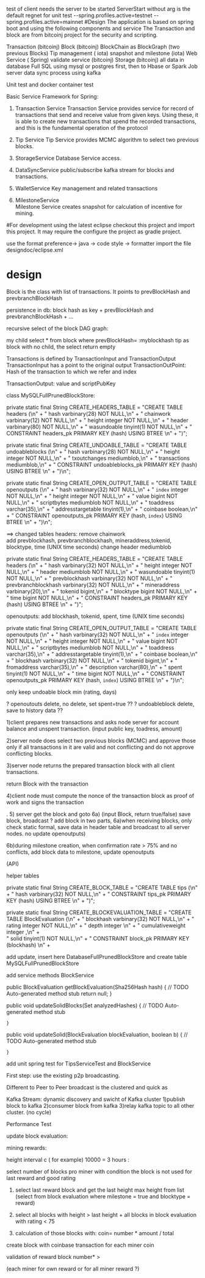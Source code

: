 test of client needs the server to be started
 ServerStart
without arg is the default regnet for unit test
 --spring.profiles.active=testnet
--spring.profiles.active=mainnet
#Design
The application is based on spring boot and using the following components and service
The Transaction and block are from bitcoinj project for the  security and scripting.
 


Transaction (bitcoinj)
Block (bitcoinj) BlockChain as BlockGraph (two previous Blocks) 
Tip management (  iota)
snapshot and milestone (iota)
Web Service ( Spring)
validate service (bitcoinj)
Storage (bitcoinj) 
all data in database Full SQL using mysql or postgres first, then to Hbase or Spark Job server
data sync process using kafka

Unit test and docker container test

 

Basic Service Framework for Spring:

1) Transaction Service 
Transaction Service  provides service for record of transactions that send and receive value from given keys. Using these,
it is able to create new transactions that spend the recorded transactions, and this is the fundamental operation
of the  protocol

2) Tip Service
 Tip Service provides MCMC algorithm to select two previous blocks.
 
3) StorageService
Database Service access.

4) DataSyncService
public/subscribe kafka stream for blocks and transactions.

5) WalletService 
Key management  and  related transactions

6) MilestoneService  
Milestone Service creates snapshot for calculation of incentive for mining.

#For development using the latest eclipse
checkout this project and import this project. It may require the configure the project as gradle project.

use the format preference-> java -> code style -> formatter import the file designdoc/eclipse.xml
# design
Block is the class with list of transactions. It points to prevBlockHash and prevbranchBlockHash

persistence in db: block hash as key +  prevBlockHash and prevbranchBlockHash + ...

recursive select of the block DAG graph:

my child select * from block where prevBlockHash= :myblockhash
tip as block with no child, the select return empty


Transactions is defined by TransactionInput and TransactionOutput
TransactionInput has a point to the original output
TransactionOutPoint:  Hash of the transaction to which we refer and index 

TransactionOutput:
value and scriptPubKey




 class MySQLFullPrunedBlockStore:
 
   private static final String CREATE_HEADERS_TABLE = "CREATE TABLE headers (\n" +
            "    hash varbinary(28) NOT NULL,\n" +
            "    chainwork varbinary(12) NOT NULL,\n" +
            "    height integer NOT NULL,\n" +
            "    header varbinary(80) NOT NULL,\n" +
            "    wasundoable tinyint(1) NOT NULL,\n" +
            "    CONSTRAINT headers_pk PRIMARY KEY (hash) USING BTREE \n" +
            ")";

   private static final String CREATE_UNDOABLE_TABLE = "CREATE TABLE undoableblocks (\n" +
            "    hash varbinary(28) NOT NULL,\n" +
            "    height integer NOT NULL,\n" +
            "    txoutchanges mediumblob,\n" +
            "    transactions mediumblob,\n" +
            "    CONSTRAINT undoableblocks_pk PRIMARY KEY (hash) USING BTREE \n" +
            ")\n";
            
            
   private static final String CREATE_OPEN_OUTPUT_TABLE = "CREATE TABLE openoutputs (\n" +
            "    hash varbinary(32) NOT NULL,\n" +
            "    `index` integer NOT NULL,\n" +
            "    height integer NOT NULL,\n" +
            "    value bigint NOT NULL,\n" +
            "    scriptbytes mediumblob NOT NULL,\n" +
            "    toaddress varchar(35),\n" +
            "    addresstargetable tinyint(1),\n" +
            "    coinbase boolean,\n" +
            "    CONSTRAINT openoutputs_pk PRIMARY KEY (hash, `index`) USING BTREE \n" +
            ")\n";


==> changed tables 
	headers:  remove chainwork  
	          add  prevblockhash, prevbranchblockhash, mineraddress,tokenid, blocktype, time (UNIX time seconds)
	          change  header mediumblob
	


   private static final String CREATE_HEADERS_TABLE = "CREATE TABLE headers (\n" +
            "    hash varbinary(32) NOT NULL,\n" +
            "    height integer NOT NULL,\n" +
            "    header mediumblob NOT NULL,\n" +
            "    wasundoable tinyint(1) NOT NULL,\n" +
            "    prevblockhash  varbinary(32) NOT NULL,\n" +
            "    prevbranchblockhash  varbinary(32) NOT NULL,\n" +
            "    mineraddress varbinary(20),\n" +
            "    tokenid bigint,\n" +
            "    blocktype bigint NOT NULL,\n" +
            "    time bigint NOT NULL,\n" +
            "    CONSTRAINT headers_pk PRIMARY KEY (hash) USING BTREE \n" +
            ")";

openoutputs: add  blockhash, tokenid, spent, time (UNIX time seconds)

  private static final String CREATE_OPEN_OUTPUT_TABLE = "CREATE TABLE openoutputs (\n" +
            "    hash varbinary(32) NOT NULL,\n" +
            "    `index` integer NOT NULL,\n" +
            "    height integer NOT NULL,\n" +
            "    value bigint NOT NULL,\n" +
            "    scriptbytes mediumblob NOT NULL,\n" +
            "    toaddress varchar(35),\n" +
            "    addresstargetable tinyint(1),\n" +
            "    coinbase boolean,\n" +
            "    blockhash  varbinary(32)  NOT NULL,\n" +
            "    tokenid bigint,\n" +
            "    fromaddress varchar(35),\n" +
            "    description varchar(80),\n" +
            "    spent tinyint(1) NOT NULL,\n" +
            "    time bigint NOT NULL,\n" +
            "    CONSTRAINT openoutputs_pk PRIMARY KEY (hash, `index`) USING BTREE \n" +
            ")\n";


            

only keep undoable block  min (rating, days)       

? openoutouts delete,  no delete, set spent=true ??
? undoableblock delete, save to history data ?? 

1)client prepares new transactions and asks node server for account balance and unspent transaction. (input public key, toadress, amount)

2)server node does select two previous blocks (MCMC) and approve those only if all transactions in it are valid and  not conflicting and do not approve conflicting blocks.

3)server node returns the prepared transaction block with all client transactions. 

return Block with the  transaction 


4)client node must compute the nonce of the transaction block as proof of work and signs the transaction

. 
5) server get the block and goto 6a)
(input Block, return true/false) save block, broadcast
? add block in two parts, 
6a)when receiving blocks, only check static formal, save data in header table and broadcast to all server nodes. no update openoutputs)

6b)during milestone creation, when confirmation rate > 75% and no conflicts, add block data to milestone, 
update openoutputs

(API)


helper tables

 private static final String CREATE_BLOCK_TABLE = "CREATE TABLE tips (\n" +
            "    hash varbinary(32) NOT NULL,\n" +
            "    CONSTRAINT tips_pk PRIMARY KEY (hash) USING BTREE \n" +
            ")";
 
private static final String CREATE_BLOCKEVALUATION_TABLE = "CREATE TABLE BlockEvaluation (\n" +
            "    blockhash varbinary(32) NOT NULL,\n" +
            "    rating integer NOT NULL,\n" +
            "    depth integer \n" +
            "    cumulativeweight  integer ,\n" +      
            "    solid tinyint(1) NOT NULL,\n" +
            "    CONSTRAINT block_pk PRIMARY KEY (blockhash)  \n" +
            


add update, insert here DatabaseFullPrunedBlockStore and create table MySQLFullPrunedBlockStore

add service methods BlockService

 public BlockEvaluation  getBlockEvaluation(Sha256Hash hash) {
        // TODO Auto-generated method stub
        return null;
    }

public void updateSolidBlocks(Set<Sha256Hash> analyzedHashes) {
        // TODO Auto-generated method stub
        
    }

public void updateSolid(BlockEvaluation blockEvaluation, boolean b) {
        // TODO Auto-generated method stub
        
    }

add unit spring test for TipsServiceTest and BlockService


First step: use the existing p2p broadcasting.

Different to Peer to Peer broadcast is the clustered and quick as 

Kafka Stream:
dynamic discovery and swicht of Kafka cluster 
1)publish block to kafka
2)consumer block from kafka
3)relay kafka topic to all other cluster. (no cycle)


Performance Test



update block evaluation:

mining rewards:

height interval c ( for example) 10000 = 3 hours  :


select number of   blocks pro miner with condition the block is not used for last reward and good rating
1) select last reward block and get the last height 
max height from list (select   from block evaluation where milestone = true and blocktype = reward)

2) select all blocks with height > last height + all blocks in block evaluation with rating < 75 

3) calculation of those  blocks  with:
coin= number * amount / total
  
create block with coinbase transaction for each miner coin


 validation of reward block number* > 
 
 
(each miner for own reward or for all miner reward ?)



